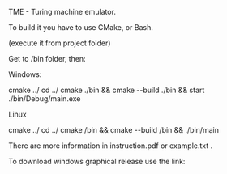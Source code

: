 TME - Turing machine emulator.

To build it you have to use CMake, or Bash.

(execute it from project folder)


Get to /bin folder, then:

Windows:

cmake ../
cd ../
cmake ./bin && cmake --build ./bin && start ./bin/Debug/main.exe

Linux 

cmake ../
cd ../
cmake /bin && cmake --build /bin && ./bin/main

There are more information in instruction.pdf or example.txt .

To download windows graphical release use the link:


